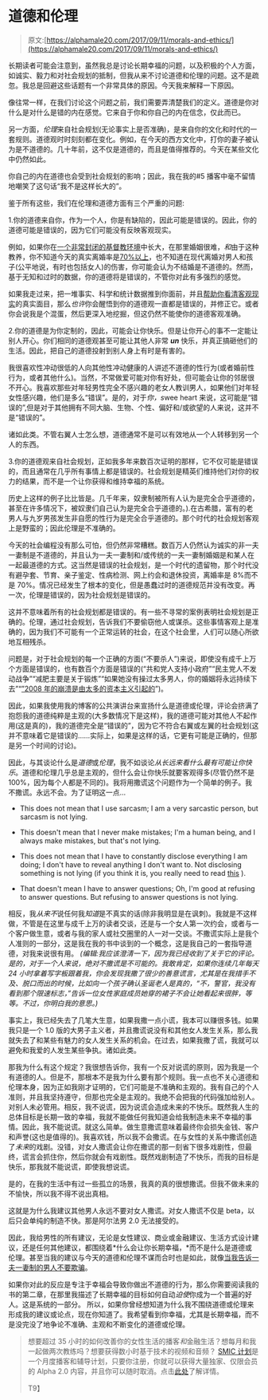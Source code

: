 # 道德和伦理

> 原文:[https://alphamale20.com/2017/09/11/morals-and-ethics/](https://alphamale20.com/2017/09/11/morals-and-ethics/)

长期读者可能会注意到，虽然我总是讨论长期幸福的问题，以及积极的个人方面，如诚实、毅力和对社会规划的抵制，但我从来不讨论道德和伦理的问题。这不是疏忽。我总是回避这些话题有一个非常具体的原因。今天我来解释一下原因。

像往常一样，在我们讨论这个问题之前，我们需要弄清楚我们的定义。道德是你对什么是对什么是错的内在感觉。它来自于你和你自己的内在信念，仅此而已。

另一方面，*伦理*来自社会规划(无论事实上是否准确)，是来自你的文化和时代的一套规则。道德观时时刻刻都在变化。例如，在今天的西方文化中，打你的妻子被认为是不道德的。几十年前，这不仅是道德的，而且是值得推荐的。今天在某些文化中仍然如此。

你自己的内在道德也会受到社会规划的影响；因此，我在我的#5 播客中毫不留情地嘲笑了这句话“我不是这样长大的”。

鉴于所有这些，我们在伦理和道德方面有三个严重的问题:

1.你的道德来自你，作为一个人，你是有缺陷的，因此可能是错误的。因此，你的道德可能是错误的，因为它们可能没有反映客观现实。

例如，如果你在[一个非常封闭的基督教环境](https://blackdragonblog.com/2016/06/20/overcome-religious-programming/)中长大，在那里婚姻很难，*和*由于这种教养，你不知道今天的真实离婚率是[70%以上](https://blackdragonblog.com/2014/07/13/divorce-statistics/)，也不知道在现代离婚对男人和孩子(公平地说，有时也包括女人)的伤害，你可能会认为不结婚是不道德的。然而，基于无知和过时的数据，你的道德将是错误的，不管你对此有多强烈的感觉。

如果我走过来，把一堆事实、科学和统计数据推到你面前，并且[帮助你看清客观现实](https://blackdragonblog.com/2013/11/24/2-2-5/)的真实面目，那么*也许*你会醒悟到你的道德观一直都是错误的，并修正它。或者你会说我是个混蛋，然后更深入地挖掘，但这仍然不能使你的道德客观准确。

2.你的道德是为你定制的，因此，可能会让你快乐。但是让你开心的事不一定能让别人开心。你们相同的道德观甚至可能让其他人非常 ***un*** 快乐，并真正搞砸他们的生活。因此，把自己的道德投射到别人身上有时是有害的。

我很喜欢性冲动很低的人向其他性冲动健康的人讲述不道德的性行为(或者婚前性行为，或者其他什么)。当然，不常做爱可能对你有好处，但可能会让你的邻居很不开心。我喜欢那些对年轻男性完全不感兴趣的老女人教训男人，如果他们对年轻女性感兴趣，他们是多么“错误”。是的，对于*你，s*wee heart 来说，这可能是“错误的”,但是对于其他拥有不同大脑、生物、个性、偏好和/或欲望的人来说，这并不是“错误的”。

诸如此类。不管右翼人士怎么想，道德通常不是可以有效地从一个人转移到另一个人的东西。

3.你的道德观来自社会规划，正如我多年来数百次证明的那样，它不仅可能是错误的，而且通常在几乎所有事情上都是错误的。社会规划是精英们维持他们对你的权力的结果，而不是一个让你获得和维持幸福的系统。

历史上这样的例子比比皆是。几千年来，奴隶制被所有人认为是完全合乎道德的，甚至在许多情况下，被奴隶们自己认为是完全合乎道德的。).在古希腊，富有的老男人与九岁男孩发生非自愿的性行为是完全合乎道德的。那个时代的社会规划客观上是野蛮的；因此伦理是不准确的。

今天的社会编程没有那么可怕，但仍然非常糟糕。数百万人仍然认为诚实的非一夫一妻制是不道德的，并且认为一夫一妻制和/或传统的一夫一妻制婚姻是和某人在一起最道德的方式。这当然是错误的社会规划，是一个时代的遗留物，那个时代没有避孕套、节育、亲子鉴定、性病检测、网上约会和退休投资，离婚率是 8%而不是 70%。情况已经发生了根本的变化，但是愚蠢过时的道德规范并没有改变。再一次，伦理是错误的，因为社会规划是错误的。

这并不意味着所有的社会规划都是错误的。有一些不寻常的案例表明社会规划是正确的。伦理，通过社会规划，告诉我们不要偷窃他人或谋杀。这些事情客观上是准确的，因为我们不可能有一个正常运转的社会，在这个社会里，人们可以随心所欲地互相残杀。

问题是，对于社会规划的每一个正确的方面(“不要杀人”)来说，即使没有成千上万个方面是错误的，也有数百个方面是错误的(“共和党人支持小政府”“民主党人不发动战争”“减肥主要是关于锻炼”“如果她没有操过太多男人，你的婚姻将永远持续下去”“[”2008 年的崩溃是由太多的资本主义引起的](http://calebjonesblog.com/its-not-capitalism-its-corporatism/)”)。

因此，如果我使用我的博客的公共演讲台来宣扬什么是道德或伦理，评论会挤满了抱怨我的道德纯粹是主观的(大多数情况下是这样)，我的道德可能对其他人不起作用(这是真的)，我的道德完全是“错误的”，因为它不符合右翼或左翼的社会规划(这并不意味着它是错误的……实际上，如果是这样的话，它更有可能是正确的，但那是另一个时间的讨论)。

因此，与其谈论什么是*道德*或*伦理*，我不如谈论*从长远来看什么最有可能让你快乐*。道德和伦理几乎总是主观的，但什么会让你快乐就要客观得多(尽管仍然不是 100%，因为每个人都是不同的)。我将用撒谎这个问题作为一个简单的例子。我不撒谎。永远不会。为了证明这一点...

*   This does not mean that I use sarcasm; I am a very sarcastic person, but sarcasm is not lying.

*   This doesn't mean that I never make mistakes; I'm a human being, and I always make mistakes, but that's not lying.

*   This does not mean that I have to constantly disclose everything I am doing; I don't have to reveal anything I don't want to. Not disclosing something is not lying (if you think it is, you really need to read [this](https://blackdragonblog.com/2016/04/18/the-difference-between-lying-deception-and-disclosure/) ).

*   That doesn't mean I have to answer questions; Oh, I'm good at refusing to answer questions. But refusing to answer questions is not lying.

相反，我*从来不*说任何我*知道*是不真实的话(除非我明显是在讽刺)。我就是不这样做，不管是在这里与成千上万的读者交谈，还是与一个女人第一次约会，或者与一个客户做生意，或者与我的家人或社交圈里的人一对一交谈。不撒谎实际上是我个人准则的一部分，这是我在我的书中谈到的一个概念，这是我自己的一套指导道德，对我来说很有用。 *(编辑:我应该澄清一下，因为我已经收到了关于它的评论。是的，对于一个人来说，绝对不撒谎是不可能的。我敢肯定，如果你连续几年每天 24 小时拿着写字板跟着我，你会发现我撒了很少的善意谎言，尤其是在我措手不及、脱口而出的时候，比如向一个孩子确认圣诞老人是真的，“不，警官，我没有看到那个限速标志，”告诉一位女性家庭成员她穿的裙子不会让她看起来很胖，等等。不过，你明白我的意思。)*

事实上，我已经失去了几笔大生意，如果我撒一点小谎，我本可以赚很多钱。如果我只是一个 1.0 版的大男子主义者，并且撒谎说没有和其他女人发生关系，那么我就失去了和某些有魅力的女人发生关系的机会。在过去，如果我撒了谎，我就可以避免和我爱的人发生某些争执。诸如此类。

那我为什么有这个规定？我很想告诉你，我有一个反对说谎的原则，因为我是一个有道德的人。但是不，那根本不是我为什么要有那个规则。我一点也不关心道德和伦理本身，因为正如我刚才证明的，它们可能是不准确和主观的。我有自己的个人准则，并且我坚持遵守，但那也完全是主观的。我绝不会把我的代码强加给别人。对别人未必管用。相反，我不说谎，因为说谎会造成未来的不快乐。既然我人生的总体目标是长期一致的幸福，我就不能做任何我知道会给我制造未来不幸福的事情。因此，我不能说谎。就这么简单。做生意撒谎意味着最终你会损失金钱、客户和声誉(这也是值得的)。我喜欢钱，所以我不会撒谎。在与女性的关系中撒谎创造了*未来*的戏剧。没错，对女人撒谎会让你在撒谎的那一刻省下很多戏剧性，但最终，谎言会抓住你，然后你就会有戏剧性。既然戏剧制造了不快乐，而我的目标是快乐，那我就不能说谎，即使我想说谎。

是的，在我的生活中有过一些孤立的场景，我真的真的很想撒谎。但我不做未来的不愉快，所以我不得不说出真相。

这就是为什么我建议其他男人永远不要对女人撒谎。对女人撒谎不仅是 beta，以后只会单纯的制造不快。那是阿尔法男 2.0 无法接受的。

因此，我给男性的所有建议，无论是女性建议、商业或金融建议、生活方式设计建议，还是任何其他建议，都围绕着*什么会让你长期幸福，*而不是什么是道德或伦理。甚至当我的建议与今天的道德和伦理不谋而合时也是如此，就像[当我告诉一夫一妻制的男人不要欺骗](https://blackdragonblog.com/2017/08/24/reponses-men-pro-cheating/)。

如果你对此的反应是专注于幸福会导致你做出不道德的行为，那么你需要阅读我的书的第二章，在那里我描述了长期幸福的目标如何自动*迫使*你成为一个普遍的好人。这是系统的一部分。 所以，如果你曾经想知道为什么我不围绕道德或伦理来形成我的建议或论点，现在你知道了。我希望看到你幸福，尤其是长期幸福，而不是没完没了地争论不准确、主观和不断变化的道德或伦理。

> 想要超过 35 小时的如何改善你的女性生活的播客*和*金融生活？想每月和我一起做两次教练吗？想要获得数小时基于技术的视频和音频？ [SMIC 计划](https://alphamale20.kartra.com/page/vIL17)是一个月度播客和辅导计划，只要你注册，你就可以获得大量独家、仅限会员的 Alpha 2.0 内容，并且你可以随时取消。点击[此处](https://alphamale20.kartra.com/page/vIL17)了解详情。
> 
> T9】